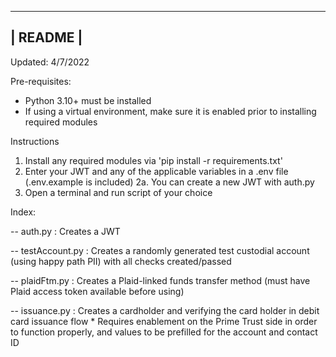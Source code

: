 ----------
| README |
----------

Updated: 4/7/2022

Pre-requisites: 
- Python 3.10+ must be installed
- If using a virtual environment, make sure it is enabled prior to installing required modules

Instructions

1. Install any required modules via 'pip install -r requirements.txt'
2. Enter your JWT and any of the applicable variables in a .env file (.env.example is included)
    2a. You can create a new JWT with auth.py
3. Open a terminal and run script of your choice

Index:
<!-- Authentication -->
-- auth.py : Creates a JWT  

<!-- Accounts/Compliance -->
-- testAccount.py : Creates a randomly generated test custodial account (using happy path PII) with all checks created/passed

<!-- Payment Rails -->
-- plaidFtm.py : Creates a Plaid-linked funds transfer method (must have Plaid access token available before using)

<!-- Misc. -->
-- issuance.py : Creates a cardholder and verifying the card holder in debit card issuance flow
    * Requires enablement on the Prime Trust side in order to function properly, and values to be prefilled for the account and contact ID